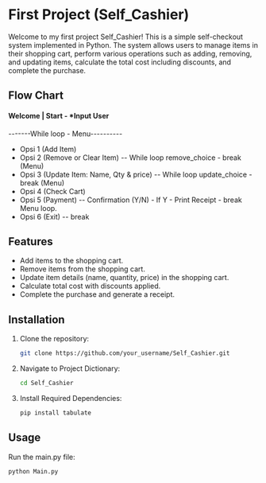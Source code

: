 # First Project (Self_Cashier)

Welcome to my first project Self_Cashier! This is a simple self-checkout system implemented in Python. The system allows users to manage items in their shopping cart, perform various operations such as adding, removing, and updating items, calculate the total cost including discounts, and complete the purchase.

## Flow Chart
#### Welcome | Start - *Input User
-------While loop - Menu----------
- Opsi 1  (Add Item)
- Opsi 2 (Remove or Clear Item) -- While loop remove_choice - break (Menu)
- Opsi 3 (Update Item: Name, Qty & price) -- While loop update_choice - break (Menu)
- Opsi 4 (Check Cart) 
- Opsi 5 (Payment) -- Confirmation (Y/N) - If Y - Print Receipt - break Menu loop.
- Opsi 6 (Exit) -- break

## Features

- Add items to the shopping cart.
- Remove items from the shopping cart.
- Update item details (name, quantity, price) in the shopping cart.
- Calculate total cost with discounts applied.
- Complete the purchase and generate a receipt.

## Installation

1. Clone the repository:
   ```bash
   git clone https://github.com/your_username/Self_Cashier.git
2. Navigate to Project Dictionary:
   ```bash
   cd Self_Cashier
3. Install Required Dependencies:
   ```bash
   pip install tabulate

## Usage
Run the main.py file:
```bash
python Main.py

